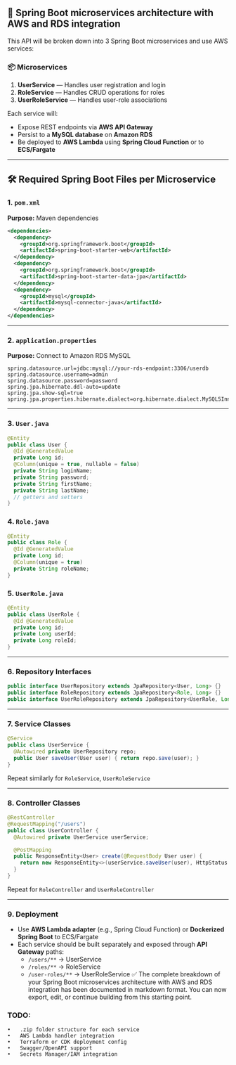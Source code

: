 ## 🧱 Spring Boot microservices architecture with AWS and RDS integration

This API will be broken down into 3 Spring Boot microservices and use AWS services:

### 📦 Microservices
1. **UserService** — Handles user registration and login
2. **RoleService** — Handles CRUD operations for roles
3. **UserRoleService** — Handles user-role associations

Each service will:
- Expose REST endpoints via **AWS API Gateway**
- Persist to a **MySQL database** on **Amazon RDS**
- Be deployed to **AWS Lambda** using **Spring Cloud Function** or to **ECS/Fargate**

---

## 🛠️ Required Spring Boot Files per Microservice

### 1. **`pom.xml`**
**Purpose:** Maven dependencies
```xml
<dependencies>
  <dependency>
    <groupId>org.springframework.boot</groupId>
    <artifactId>spring-boot-starter-web</artifactId>
  </dependency>
  <dependency>
    <groupId>org.springframework.boot</groupId>
    <artifactId>spring-boot-starter-data-jpa</artifactId>
  </dependency>
  <dependency>
    <groupId>mysql</groupId>
    <artifactId>mysql-connector-java</artifactId>
  </dependency>
</dependencies>
```

---

### 2. **`application.properties`**
**Purpose:** Connect to Amazon RDS MySQL
```properties
spring.datasource.url=jdbc:mysql://your-rds-endpoint:3306/userdb
spring.datasource.username=admin
spring.datasource.password=password
spring.jpa.hibernate.ddl-auto=update
spring.jpa.show-sql=true
spring.jpa.properties.hibernate.dialect=org.hibernate.dialect.MySQL5InnoDBDialect
```

---

### 3. **`User.java`**
```java
@Entity
public class User {
  @Id @GeneratedValue
  private Long id;
  @Column(unique = true, nullable = false)
  private String loginName;
  private String password;
  private String firstName;
  private String lastName;
  // getters and setters
}
```

### 4. **`Role.java`**
```java
@Entity
public class Role {
  @Id @GeneratedValue
  private Long id;
  @Column(unique = true)
  private String roleName;
}
```

### 5. **`UserRole.java`**
```java
@Entity
public class UserRole {
  @Id @GeneratedValue
  private Long id;
  private Long userId;
  private Long roleId;
}
```

---

### 6. **Repository Interfaces**
```java
public interface UserRepository extends JpaRepository<User, Long> {}
public interface RoleRepository extends JpaRepository<Role, Long> {}
public interface UserRoleRepository extends JpaRepository<UserRole, Long> {}
```

---

### 7. **Service Classes**
```java
@Service
public class UserService {
  @Autowired private UserRepository repo;
  public User saveUser(User user) { return repo.save(user); }
}
```

Repeat similarly for `RoleService`, `UserRoleService`

---

### 8. **Controller Classes**
```java
@RestController
@RequestMapping("/users")
public class UserController {
  @Autowired private UserService userService;

  @PostMapping
  public ResponseEntity<User> create(@RequestBody User user) {
    return new ResponseEntity<>(userService.saveUser(user), HttpStatus.CREATED);
  }
}
```

Repeat for `RoleController` and `UserRoleController`

---

### 9. **Deployment**
- Use **AWS Lambda adapter** (e.g., Spring Cloud Function) or **Dockerized Spring Boot** to ECS/Fargate
- Each service should be built separately and exposed through **API Gateway** paths:
  - `/users/**` → UserService
  - `/roles/**` → RoleService
  - `/user-roles/**` → UserRoleService
✅ The complete breakdown of your Spring Boot microservices architecture with AWS and RDS integration has been documented in markdown format. You can now export, edit, or continue building from this starting point.

### TODO:
	•	.zip folder structure for each service
	•	AWS Lambda handler integration
	•	Terraform or CDK deployment config
	•	Swagger/OpenAPI support
	•	Secrets Manager/IAM integration
